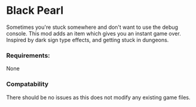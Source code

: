 # Black Pearl
Sometimes you're stuck somewhere and don't want to use the debug console.  This mod adds an item which gives you an instant game over.
Inspired by dark sign type effects, and getting stuck in dungeons.

### Requirements:
None

### Compatability
There should be no issues as this does not modify any existing game files.